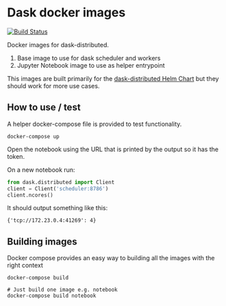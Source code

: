 # Dask docker images

[![Build Status](https://travis-ci.com/dask/dask-docker.svg?branch=master)](https://travis-ci.com/dask/dask-docker)

Docker images for dask-distributed.

1. Base image to use for dask scheduler and workers
2. Jupyter Notebook image to use as helper entrypoint

This images are built primarily for the [dask-distributed Helm Chart](https://github.com/kubernetes/charts/tree/master/stable/dask-distributed)
but they should work for more use cases.

## How to use / test

A helper docker-compose file is provided to test functionality.

```
docker-compose up
```

Open the notebook using the URL that is printed by the output so it has the token.

On a new notebook run:

```python
from dask.distributed import Client
client = Client('scheduler:8786')
client.ncores()
```

It should output something like this:

```
{'tcp://172.23.0.4:41269': 4}
```

## Building images

Docker compose provides an easy way to building all the images with the right context

```
docker-compose build

# Just build one image e.g. notebook
docker-compose build notebook
```
